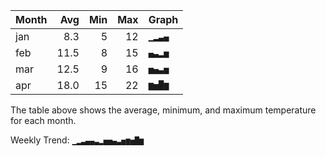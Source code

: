 | Month | Avg |  Min |  Max | Graph |
|-------|----:|-----:|-----:|-------|
| jan | 8.3 | 5 | 12 | `▁▂▃▄` |
| feb | 11.5 | 8 | 15 | `▄▃▂▅` |
| mar | 12.5 | 9 | 16 | `▅▄▃▅` |
| apr | 18.0 | 15 | 22 | `▆▅█▆` |

The table above shows the average, minimum, and maximum temperature for each month.

Weekly Trend: `▁▂▃▄▄▃▂▅▅▄▃▅▆▅█▆`
